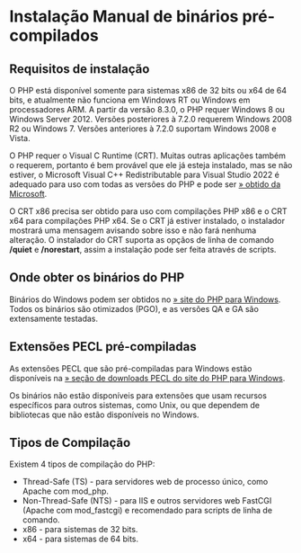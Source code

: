 # Instalação Manual de binários pré-compilados

## Requisitos de instalação

O PHP está disponível somente para sistemas x86 de 32 bits ou x64 de 64 bits, e atualmente não funciona em Windows RT ou Windows em processadores ARM. A partir da versão 8.3.0, o PHP requer Windows 8 ou Windows Server 2012. Versões posteriores à 7.2.0 requerem Windows 2008 R2 ou Windows 7. Versões anteriores à 7.2.0 suportam Windows 2008 e Vista.

O PHP requer o Visual C Runtime (CRT). Muitas outras aplicações também o requerem, portanto é bem provável que ele já esteja instalado, mas se não estiver, o Microsoft Visual C++ Redistributable para Visual Studio 2022 é adequado para uso com todas as versões do PHP e pode ser [» obtido da Microsoft](https://visualstudio.microsoft.com/downloads/#microsoft-visual-c-redistributable-for-visual-studio-2022).

O CRT x86 precisa ser obtido para uso com compilações PHP x86 e o CRT x64 para compilações PHP x64. Se o CRT já estiver instalado, o instalador mostrará uma mensagem avisando sobre isso e não fará nenhuma alteração. O instalador do CRT suporta as opçãos de linha de comando **/quiet** e **/norestart**, assim a instalação pode ser feita através de scripts.

## Onde obter os binários do PHP

Binários do Windows podem ser obtidos no [» site do PHP para Windows](https://windows.php.net/download/). Todos os binários são otimizados (PGO), e as versões QA e GA são extensamente testadas.

## Extensões PECL pré-compiladas

As extensões PECL que são pré-compiladas para Windows estão disponíveis na [» seção de downloads PECL do site do PHP para Windows](https://downloads.php.net/~windows/pecl/releases/).

Os binários não estão disponíveis para extensões que usam recursos específicos para outros sistemas, como Unix, ou que dependem de bibliotecas que não estão disponíveis no Windows.

## Tipos de Compilação

Existem 4 tipos de compilação do PHP:
- Thread-Safe (TS) - para servidores web de processo único, como Apache com mod_php.
- Non-Thread-Safe (NTS) - para IIS e outros servidores web FastCGI (Apache com mod_fastcgi) e recomendado para scripts de linha de comando.
- x86 - para sistemas de 32 bits.
- x64 - para sistemas de 64 bits.